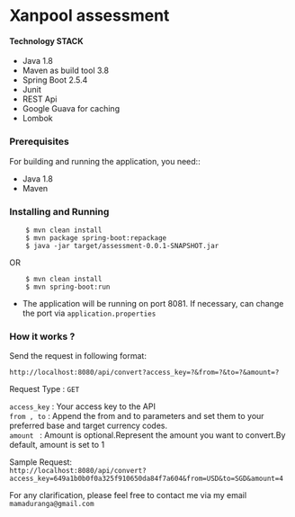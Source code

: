 # Xanpool assessment  #



#### Technology STACK

- Java 1.8
- Maven as build tool 3.8
- Spring Boot 2.5.4
- Junit
- REST Api
- Google Guava for caching
- Lombok

### Prerequisites

For building and running the application, you need::

- Java 1.8
- Maven

### Installing and Running

```
    $ mvn clean install  
    $ mvn package spring-boot:repackage  
    $ java -jar target/assessment-0.0.1-SNAPSHOT.jar 
```  
OR
```
    $ mvn clean install  
    $ mvn spring-boot:run  
``` 

- The application will be running on port 8081. If necessary, can change the port via ```application.properties```

### How it works ?

Send the request in following format:<br />

```http://localhost:8080/api/convert?access_key=?&from=?&to=?&amount=?``` <br />

Request Type : ``` GET ``` <br />

```access_key``` : Your access key to the API <br />
```from , to``` : Append the from and to parameters and set them to your preferred base and target currency codes.<br />
```amount ``` : Amount is optional.Represent the amount you want to convert.By default, amount is set to 1

Sample Request: <br />
```http://localhost:8080/api/convert?access_key=649a1b0b0f0a325f910650da84f7a604&from=USD&to=SGD&amount=4``` <br />


 For any clarification, 
please feel free to contact me via my email ```mamaduranga@gmail.com```

